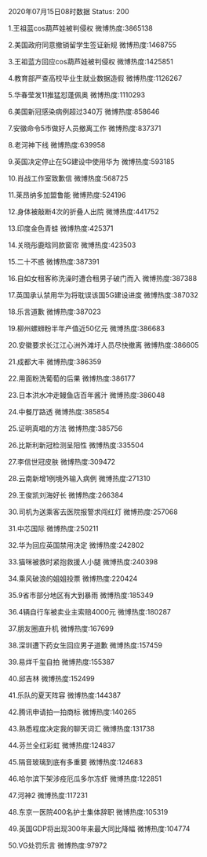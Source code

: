 2020年07月15日08时数据
Status: 200

1.王祖蓝cos葫芦娃被判侵权
微博热度:3865138

2.美国政府同意撤销留学生签证新规
微博热度:1468755

3.王祖蓝方回应cos葫芦娃被判侵权
微博热度:1425851

4.教育部严查高校毕业生就业数据造假
微博热度:1126267

5.华春莹发11推猛怼蓬佩奥
微博热度:1110293

6.美国新冠感染病例超过340万
微博热度:858646

7.安徽命令5市做好人员撤离工作
微博热度:837371

8.老河神下线
微博热度:639958

9.英国决定停止在5G建设中使用华为
微博热度:593185

10.肖战工作室致歉信
微博热度:568725

11.莱昂纳多加盟鲁能
微博热度:524196

12.身体被敲断4次的折叠人出院
微博热度:441752

13.印度金色青蛙
微博热度:425371

14.关晓彤鹿晗同款窗帘
微博热度:423503

15.二十不惑
微博热度:387391

16.自如女租客称洗澡时遭合租男子破门而入
微博热度:387388

17.英国承认禁用华为将耽误该国5G建设进度
微博热度:387032

18.乐言道歉
微博热度:387023

19.柳州螺蛳粉半年产值近50亿元
微博热度:386683

20.安徽要求长江江心洲外滩圩人员尽快撤离
微博热度:386605

21.成都大丰
微博热度:386359

22.用面粉洗葡萄的后果
微博热度:386177

23.日本洪水冲走鳗鱼店百年酱汁
微博热度:386048

24.中餐厅路透
微博热度:385854

25.证明真唱的方法
微博热度:385756

26.比斯利新冠检测呈阳性
微博热度:335504

27.李信世冠皮肤
微博热度:309472

28.云南新增1例境外输入病例
微博热度:271310

29.王俊凯刘海好长
微博热度:266384

30.司机为送乘客去医院报警求闯红灯
微博热度:257068

31.中芯国际
微博热度:250211

32.华为回应英国禁用决定
微博热度:242802

33.猫咪被救时紧抱救援人小腿
微博热度:240398

34.乘风破浪的姐姐投票
微博热度:220424

35.9省市部分地区有大到暴雨
微博热度:185349

36.4辆自行车被卖业主索赔4000元
微博热度:180287

37.朋友圈直升机
微博热度:167699

38.深圳遭下药女生回应男子道歉
微博热度:157459

39.易烊千玺自拍
微博热度:155387

40.邱吉林
微博热度:152499

41.乐队的夏天阵容
微博热度:144387

42.腾讯申请拍一拍商标
微博热度:140265

43.熟悉程度决定我的聊天词汇
微博热度:131738

44.芬兰全红彩虹
微博热度:124837

45.隔音玻璃到底有多重要
微博热度:124683

46.哈尔滨下架涉疫厄瓜多尔冻虾
微博热度:122851

47.河神2
微博热度:117231

48.东京一医院400名护士集体辞职
微博热度:105319

49.英国GDP将出现300年来最大同比降幅
微博热度:104774

50.VG处罚乐言
微博热度:97972

